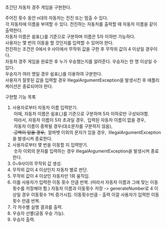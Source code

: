 초간단 자동차 경주 게임을 구현한다.

주어진 횟수 동안 n대의 자동차는 전진 또는 멈출 수 있다.  
각 자동차에 이름을 부여할 수 있다. 전진하는 자동차를 출력할 때 자동차 이름을 같이 출력한다.  
자동차 이름은 쉼표(,)를 기준으로 구분하며 이름은 5자 이하만 가능하다.  
사용자는 몇 번의 이동을 할 것인지를 입력할 수 있어야 한다.  
전진하는 조건은 0에서 9 사이에서 무작위 값을 구한 후 무작위 값이 4 이상일 경우이다.  
자동차 경주 게임을 완료한 후 누가 우승했는지를 알려준다. 우승자는 한 명 이상일 수 있다.  
우승자가 여러 명일 경우 쉼표(,)를 이용하여 구분한다.  
사용자가 잘못된 값을 입력할 경우 IllegalArgumentException을 발생시킨 후 애플리케이션은 종료되어야 한다.

구현할 기능 목록

1. 사용자로부터 자동차 이름 입력받기.  
   &nbsp;이때, 자동차 이름은 쉼표(,)를 기준으로 구분하며 5자 이하로만 구성되야함.  
   &nbsp;따라서, 자동차 이름이 5자 초과일 경우,
   &nbsp;입력된 자동차 이름이 없을 경우,  
   &nbsp;자동차 이름이 중복될 경우(대소문자를 구분하지 않음),  
   ~~&nbsp;공백이 있을 경우,~~
   &nbsp;알파벳 이외의 문자가 있을 경우,
   &nbsp;IllegalArgumentException을 발생시켜 종료한다.
2. 사용자로부터 몇 번을 이동할 지 입력받기.  
   &nbsp;숫자 이외의 문자를 입력하는 경우 IllegalArgumentException을 발생시켜 종료한다.
3. 0~9사이의 무작위 값 생성.
4. 무작위 값이 4 이상인지 자동차 별로 판단.
5. 무작위 값이 4 이상인 자동차만 1회 움직임.
6. 이를 사용자가 입력한 이동 횟수 만큼 반복.  (따라서 자동차 이름과 그에 맞는 이동 횟수를 저장해야 함.)
   자동차 이름과 이동횟수 저장 -> generateNumber로 4 이상일 경우 이동횟수 1씩 증가시킴. 이동횟수만큼 - 출력
   이걸 사용자가 입력한 이동횟수 만큼 반복.
7. 각 차수별 실행 결과를 출력.
8. 우승자 선별(공동 우승 가능).
9. 우승자 출력.
